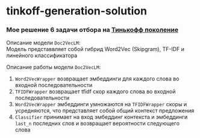 # tinkoff-generation-solution
### Мое решение 6 задачи отбора на [Тинькофф поколение](https://fintech.tinkoff.ru/school/generation/)

Описание модели ```Doc2VecLM```: </br>
Модель представвляет собой гибрид Word2Vec (Skipgram), TF-IDF и линейного классификатора

Описание работы модели ```Doc2VecLM```:
1) ```Word2VecWrapper``` возвращает эмбеддинги для каждого слова во входной последовательности
2) ```TFIDFWrapper``` возвращает tfidf скор каждого слова во входной последовательности
3) ```Word2VecWrapper``` эмбеддинги умножаются на ```TFIDFWrapper``` скоры и усредняются, что представляет собой общий контекст предложения
4) ```Classifier``` принимает на вход эмбеддинг контекста и эмбеддинги ```last_n``` последних слов и возвращает вероятности следующего слова

